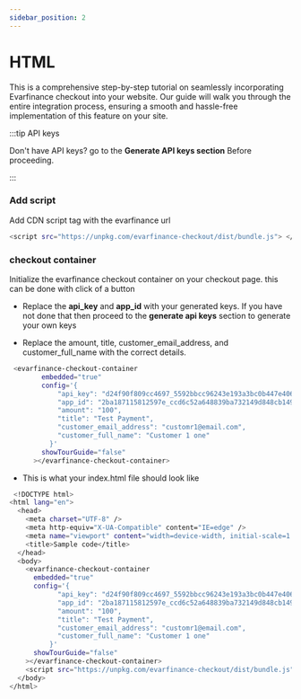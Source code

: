 ```yaml
---
sidebar_position: 2
---
```


# HTML

This is a comprehensive step-by-step tutorial on seamlessly incorporating Evarfinance checkout into your website. Our guide will walk you through the entire integration process, ensuring a smooth and hassle-free implementation of this feature on your site.

:::tip API keys

Don't have API keys? go to the **Generate API keys section** Before proceeding.

:::

### Add script

Add CDN script tag with the evarfinance url

```bash
<script src="https://unpkg.com/evarfinance-checkout/dist/bundle.js"> </script>
```

### checkout container

Initialize the evarfinance checkout container on your checkout page. this can be done with click of a button

- Replace the **api_key** and **app_id** with your generated keys. If you have not done that then proceed to the **generate api keys** section to generate your own keys

- Replace the amount, title, customer_email_address, and customer_full_name with the correct details.

```bash
 <evarfinance-checkout-container
        embedded="true"
        config='{
            "api_key": "d24f90f809cc4697_5592bbcc96243e193a3bc0b447e4068e7b6c2de512c3edc9deb07735b9eb05b473820fa5a180c5ada76ae295bdbe4f149709e57daa3d01b9a7dad95cfb0804fcda05f37a9716f3469a90caa2973d0a24cc0c8a2aabc36f49a8bd2091118826f9",
            "app_id": "2ba187115812597e_ccd6c52a648839ba732149d848cb149b88a1c5d988d38405f1b5f737eb0453e88e61cca1bab908f0450255445531154e",
            "amount": "100",
            "title": "Test Payment",
            "customer_email_address": "customr1@email.com",
            "customer_full_name": "Customer 1 one"
          }'
        showTourGuide="false"
      ></evarfinance-checkout-container>
```

- This is what your index.html file should look like

```bash
 <!DOCTYPE html>
<html lang="en">
  <head>
    <meta charset="UTF-8" />
    <meta http-equiv="X-UA-Compatible" content="IE=edge" />
    <meta name="viewport" content="width=device-width, initial-scale=1.0" />
    <title>Sample code</title>
  </head>
  <body>
    <evarfinance-checkout-container
      embedded="true"
      config='{
            "api_key": "d24f90f809cc4697_5592bbcc96243e193a3bc0b447e4068e7b6c2de512c3edc9deb07735b9eb05b473820fa5a180c5ada76ae295bdbe4f149709e57daa3d01b9a7dad95cfb0804fcda05f37a9716f3469a90caa2973d0a24cc0c8a2aabc36f49a8bd2091118826f9",
            "app_id": "2ba187115812597e_ccd6c52a648839ba732149d848cb149b88a1c5d988d38405f1b5f737eb0453e88e61cca1bab908f0450255445531154e",
            "amount": "100",
            "title": "Test Payment",
            "customer_email_address": "customr1@email.com",
            "customer_full_name": "Customer 1 one"
          }'
      showTourGuide="false"
    ></evarfinance-checkout-container>
    <script src="https://unpkg.com/evarfinance-checkout/dist/bundle.js"></script>
  </body>
</html>
```
